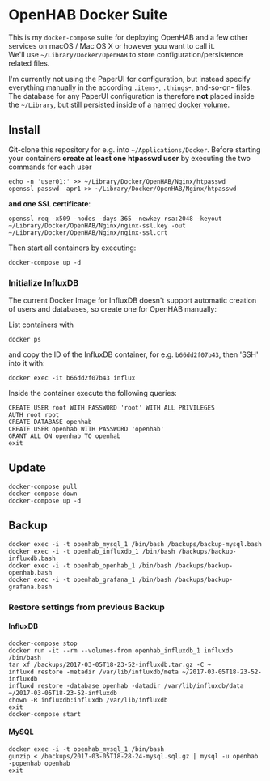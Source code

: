 OpenHAB Docker Suite
====================

This is my `docker-compose` suite for deploying OpenHAB and a few other services on macOS / Mac OS X or however you want to call it.  
We'll use `~/Library/Docker/OpenHAB` to store configuration/persistence related files.

I'm currently not using the PaperUI for configuration, but instead specify everything manually in the according `.items`-, `.things`-, and-so-on- files. The database for any PaperUI configuration is therefore **not** placed inside the `~/Library`, but still persisted inside of a [named docker volume][3].

## Install

Git-clone this repository for e.g. into `~/Applications/Docker`. Before starting your containers **create at least one htpasswd user** by executing the two commands for each user

	echo -n 'user01:' >> ~/Library/Docker/OpenHAB/Nginx/htpasswd
	openssl passwd -apr1 >> ~/Library/Docker/OpenHAB/Nginx/htpasswd

**and one SSL certificate**: 

	openssl req -x509 -nodes -days 365 -newkey rsa:2048 -keyout ~/Library/Docker/OpenHAB/Nginx/nginx-ssl.key -out ~/Library/Docker/OpenHAB/Nginx/nginx-ssl.crt

Then start all containers by executing:

	docker-compose up -d

### Initialize InfluxDB

The current Docker Image for InfluxDB doesn't support automatic creation of users and databases, so create one for OpenHAB manually:

List containers with

	docker ps

and copy the ID of the InfluxDB container, for e.g. `b66dd2f07b43`, then 'SSH' into it with:

	docker exec -it b66dd2f07b43 influx

Inside the container execute the following queries:

	CREATE USER root WITH PASSWORD 'root' WITH ALL PRIVILEGES
	AUTH root root
	CREATE DATABASE openhab
	CREATE USER openhab WITH PASSWORD 'openhab'
	GRANT ALL ON openhab TO openhab
	exit

## Update

	docker-compose pull
	docker-compose down
	docker-compose up -d

## Backup

	docker exec -i -t openhab_mysql_1 /bin/bash /backups/backup-mysql.bash
	docker exec -i -t openhab_influxdb_1 /bin/bash /backups/backup-influxdb.bash
	docker exec -i -t openhab_openhab_1 /bin/bash /backups/backup-openhab.bash
	docker exec -i -t openhab_grafana_1 /bin/bash /backups/backup-grafana.bash

### Restore settings from previous Backup

#### InfluxDB

	docker-compose stop
	docker run -it --rm --volumes-from openhab_influxdb_1 influxdb /bin/bash
	tar xf /backups/2017-03-05T18-23-52-influxdb.tar.gz -C ~
	influxd restore -metadir /var/lib/influxdb/meta ~/2017-03-05T18-23-52-influxdb
	influxd restore -database openhab -datadir /var/lib/influxdb/data ~/2017-03-05T18-23-52-influxdb
	chown -R influxdb:influxdb /var/lib/influxdb
	exit
	docker-compose start

#### MySQL

	docker exec -i -t openhab_mysql_1 /bin/bash
	gunzip < /backups/2017-03-05T18-28-24-mysql.sql.gz | mysql -u openhab -popenhab openhab
	exit

[1]: https://www.digitalocean.com/community/tutorials/how-to-create-a-self-signed-ssl-certificate-for-nginx-in-ubuntu-16-04
[2]: https://www.digitalocean.com/community/tutorials/how-to-set-up-password-authentication-with-nginx-on-ubuntu-14-04
[3]: https://docs.docker.com/engine/tutorials/dockervolumes/
